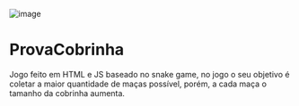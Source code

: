 ![image](https://github.com/user-attachments/assets/6eafe11a-45a5-4559-8a01-4e46620076a6)
# ProvaCobrinha

Jogo feito em HTML e JS baseado no snake game, no jogo o seu objetivo é coletar a maior quantidade de maças possível, porém, a cada maça o tamanho da cobrinha aumenta.



